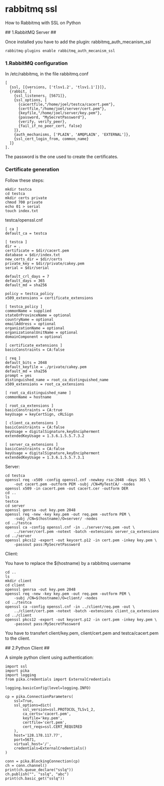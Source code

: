 # rabbitmq ssl #

How to Rabbitmq with SSL on Python

## 1.RabbitMQ Server ##

Once installed you have to add the plugin: rabbitmq_auth_mecanism_ssl

```rabbitmq-plugins enable rabbitmq_auth_mecanism_ssl```

### 1.RabbitMQ configuration ###

In /etc/rabbitmq, in the file rabbitmq.conf

```
[
  {ssl, [{versions, ['tlsv1.2', 'tlsv1.1']}]},
  {rabbit, [
    {ssl_listeners, [5671]},
    {ssl_options, [
      {cacertfile,"/home/joel/testca/cacert.pem"},
      {certfile,"/home/joel/server/cert.pem"},
      {keyfile,"/home/joel/server/key.pem"},
      {password, "MySecretPassword"},
      {verify, verify_peer},
      {fail_if_no_peer_cert, false}
    ]},
    {auth_mechanisms, ['PLAIN', 'AMQPLAIN', 'EXTERNAL']},
    {ssl_cert_login_from, common_name}
  ]}
].
```

The password is the one used to create the certificates.

### Certificate generation  ###

Follow these steps:

```
mkdir testca
cd testca
mkdir certs private
chmod 700 private
echo 01 > serial
touch index.txt
```

testca/openssl.cnf
```
[ ca ]
default_ca = testca

[ testca ]
dir = .
certificate = $dir/cacert.pem
database = $dir/index.txt
new_certs_dir = $dir/certs
private_key = $dir/private/cakey.pem
serial = $dir/serial

default_crl_days = 7
default_days = 365
default_md = sha256

policy = testca_policy
x509_extensions = certificate_extensions

[ testca_policy ]
commonName = supplied
stateOrProvinceName = optional
countryName = optional
emailAddress = optional
organizationName = optional
organizationalUnitName = optional
domainComponent = optional

[ certificate_extensions ]
basicConstraints = CA:false

[ req ]
default_bits = 2048
default_keyfile = ./private/cakey.pem
default_md = sha256
prompt = yes
distinguished_name = root_ca_distinguished_name
x509_extensions = root_ca_extensions

[ root_ca_distinguished_name ]
commonName = hostname

[ root_ca_extensions ]
basicConstraints = CA:true
keyUsage = keyCertSign, cRLSign

[ client_ca_extensions ]
basicConstraints = CA:false
keyUsage = digitalSignature,keyEncipherment
extendedKeyUsage = 1.3.6.1.5.5.7.3.2

[ server_ca_extensions ]
basicConstraints = CA:false
keyUsage = digitalSignature,keyEncipherment
extendedKeyUsage = 1.3.6.1.5.5.7.3.1
```

Server:

```
cd testca
openssl req -x509 -config openssl.cnf -newkey rsa:2048 -days 365 \
    -out cacert.pem -outform PEM -subj /CN=MyTestCA/ -nodes
openssl x509 -in cacert.pem -out cacert.cer -outform DER
cd ..
ls
testca
cd server
openssl genrsa -out key.pem 2048
openssl req -new -key key.pem -out req.pem -outform PEM \
    -subj /CN=$(hostname)/O=server/ -nodes
cd ../testca
openssl ca -config openssl.cnf -in ../server/req.pem -out \
    ../server/cert.pem -notext -batch -extensions server_ca_extensions
cd ../server
openssl pkcs12 -export -out keycert.p12 -in cert.pem -inkey key.pem \
    -passout pass:MySecretPassword
```

Client:

You have to replace the $(hostname) by a rabbitmq username

```
cd ..
ls
mkdir client
cd client
openssl genrsa -out key.pem 2048
openssl req -new -key key.pem -out req.pem -outform PEM \
    -subj /CN=$(hostname)/O=client/ -nodes
cd ../testca
openssl ca -config openssl.cnf -in ../client/req.pem -out \
    ../client/cert.pem -notext -batch -extensions client_ca_extensions
cd ../client
openssl pkcs12 -export -out keycert.p12 -in cert.pem -inkey key.pem \
    -passout pass:MySecretPassword
```

You have to transfert client/key.pem, client/cert.pem and testca/cacert.pem to the client.

## 2.Python Client ##

A simple python client using authentication:

```
import ssl
import pika
import logging
from pika.credentials import ExternalCredentials

logging.basicConfig(level=logging.INFO)

cp = pika.ConnectionParameters(
    ssl=True,
    ssl_options=dict(
        ssl_version=ssl.PROTOCOL_TLSv1_2,
        ca_certs='cacert.pem',
        keyfile='key.pem',
        certfile='cert.pem',
        cert_reqs=ssl.CERT_REQUIRED
    ),
    host='128.178.117.77',
    port=5671,
    virtual_host='/',
    credentials=ExternalCredentials()
)

conn = pika.BlockingConnection(cp)
ch = conn.channel()
print(ch.queue_declare("sslq"))
ch.publish("", "sslq", "abc")
print(ch.basic_get("sslq"))
```
